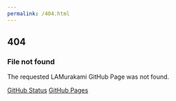```yaml
---
permalink: /404.html
---
```

## 404

### File not found

The requested LAMurakami GitHub Page was not found.

[GitHub Status](https://www.githubstatus.com) [GitHub Pages](https://help.github.com/pages)
